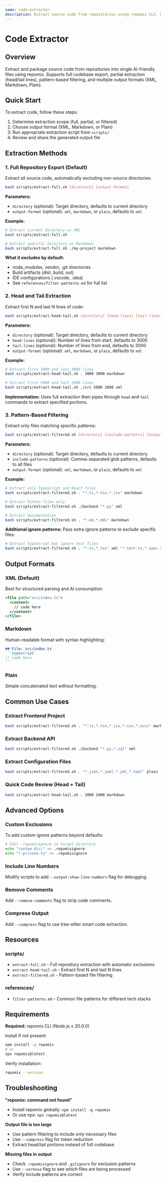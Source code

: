 ```yaml
---
name: code-extractor
description: Extract source code from repositories using repomix CLI. Use this skill when users need to export codebase content in AI-friendly formats (XML, Markdown), extract specific portions (first/last N lines), or filter code by file patterns. Automatically excludes non-source directories like node_modules.
---
```


# Code Extractor

## Overview

Extract and package source code from repositories into single AI-friendly files using repomix. Supports full codebase export, partial extraction (head/tail lines), pattern-based filtering, and multiple output formats (XML, Markdown, Plain).

## Quick Start

To extract code, follow these steps:
1. Determine extraction scope (full, partial, or filtered)
2. Choose output format (XML, Markdown, or Plain)
3. Run appropriate extraction script from `scripts/`
4. Review and share the generated output file

## Extraction Methods

### 1. Full Repository Export (Default)

Extract all source code, automatically excluding non-source directories:

```bash
bash scripts/extract-full.sh [directory] [output-format]
```

**Parameters:**
- `directory` (optional): Target directory, defaults to current directory
- `output-format` (optional): `xml`, `markdown`, or `plain`, defaults to `xml`

**Example:**
```bash
# Extract current directory as XML
bash scripts/extract-full.sh

# Extract specific directory as Markdown
bash scripts/extract-full.sh ./my-project markdown
```

**What it excludes by default:**
- node_modules, vendor, .git directories
- Build artifacts (dist, build, out)
- IDE configurations (.vscode, .idea)
- See `references/filter-patterns.md` for full list

### 2. Head and Tail Extraction

Extract first N and last N lines of code:

```bash
bash scripts/extract-head-tail.sh [directory] [head-lines] [tail-lines] [output-format]
```

**Parameters:**
- `directory` (optional): Target directory, defaults to current directory
- `head-lines` (optional): Number of lines from start, defaults to 3000
- `tail-lines` (optional): Number of lines from end, defaults to 3000
- `output-format` (optional): `xml`, `markdown`, or `plain`, defaults to `xml`

**Example:**
```bash
# Extract first 3000 and last 3000 lines
bash scripts/extract-head-tail.sh . 3000 3000 markdown

# Extract first 5000 and last 2000 lines
bash scripts/extract-head-tail.sh ./src 5000 2000 xml
```

**Implementation:**
Uses full extraction then pipes through `head` and `tail` commands to extract specified portions.

### 3. Pattern-Based Filtering

Extract only files matching specific patterns:

```bash
bash scripts/extract-filtered.sh [directory] [include-patterns] [output-format]
```

**Parameters:**
- `directory` (optional): Target directory, defaults to current directory
- `include-patterns` (optional): Comma-separated glob patterns, defaults to all files
- `output-format` (optional): `xml`, `markdown`, or `plain`, defaults to `xml`

**Example:**
```bash
# Extract only TypeScript and React files
bash scripts/extract-filtered.sh . "*.ts,*.tsx,*.jsx" markdown

# Extract Python files only
bash scripts/extract-filtered.sh ./backend "*.py" xml

# Extract documentation
bash scripts/extract-filtered.sh . "*.md,*.mdx" markdown
```

**Additional ignore patterns:**
Pass extra ignore patterns to exclude specific files:
```bash
# Extract TypeScript but ignore test files
bash scripts/extract-filtered.sh . "*.ts,*.tsx" xml "*.test.ts,*.spec.ts"
```

## Output Formats

### XML (Default)
Best for structured parsing and AI consumption:
```xml
<file path="src/index.ts">
  <content>
    // code here
  </content>
</file>
```

### Markdown
Human-readable format with syntax highlighting:
````markdown
## File: src/index.ts
```typescript
// code here
```
````

### Plain
Simple concatenated text without formatting.

## Common Use Cases

### Extract Frontend Project
```bash
bash scripts/extract-filtered.sh . "*.ts,*.tsx,*.jsx,*.css,*.scss" markdown
```

### Extract Backend API
```bash
bash scripts/extract-filtered.sh ./backend "*.py,*.sql" xml
```

### Extract Configuration Files
```bash
bash scripts/extract-filtered.sh . "*.json,*.yaml,*.yml,*.toml" plain
```

### Quick Code Review (Head + Tail)
```bash
bash scripts/extract-head-tail.sh . 2000 2000 markdown
```

## Advanced Options

### Custom Exclusions
To add custom ignore patterns beyond defaults:
```bash
# Edit .repomixignore in target directory
echo "custom-dir/" >> .repomixignore
echo "*.private.ts" >> .repomixignore
```

### Include Line Numbers
Modify scripts to add `--output-show-line-numbers` flag for debugging.

### Remove Comments
Add `--remove-comments` flag to strip code comments.

### Compress Output
Add `--compress` flag to use tree-sitter smart code extraction.

## Resources

### scripts/
- `extract-full.sh` - Full repository extraction with automatic exclusions
- `extract-head-tail.sh` - Extract first N and last N lines
- `extract-filtered.sh` - Pattern-based file filtering

### references/
- `filter-patterns.md` - Common file patterns for different tech stacks

## Requirements

**Required:** repomix CLI (Node.js ≥ 20.0.0)

Install if not present:
```bash
npm install -g repomix
# or
npx repomix@latest
```

Verify installation:
```bash
repomix --version
```

## Troubleshooting

**"repomix: command not found"**
- Install repomix globally: `npm install -g repomix`
- Or use npx: `npx repomix@latest`

**Output file is too large**
- Use pattern filtering to include only necessary files
- Use `--compress` flag for token reduction
- Extract head/tail portions instead of full codebase

**Missing files in output**
- Check `.repomixignore` and `.gitignore` for exclusion patterns
- Use `--verbose` flag to see which files are being processed
- Verify include patterns are correct
